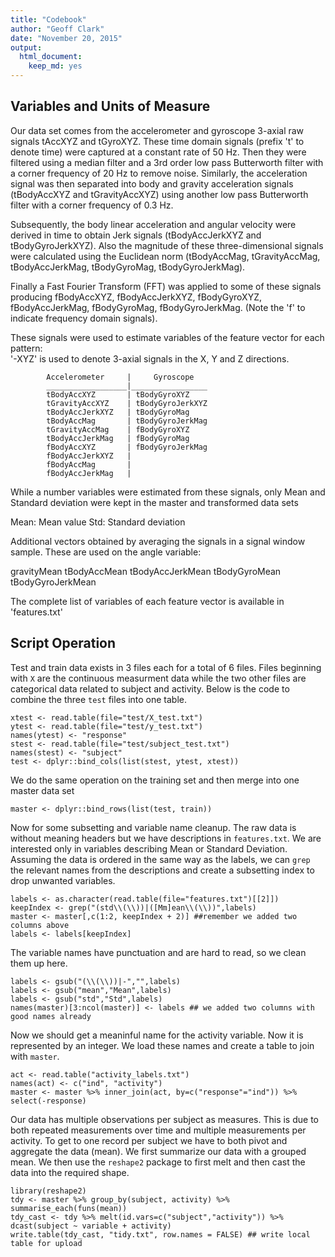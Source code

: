 ```yaml
---
title: "Codebook"
author: "Geoff Clark"
date: "November 20, 2015"
output:
  html_document:
    keep_md: yes
---
```

## Variables and Units of Measure
Our data set comes from the accelerometer and gyroscope 3-axial raw signals tAccXYZ and tGyroXYZ. These time domain signals (prefix 't' to denote time) were captured at a constant rate of 50 Hz. Then they were filtered using a median filter and a 3rd order low pass Butterworth filter with a corner frequency of 20 Hz to remove noise. Similarly, the acceleration signal was then separated into body and gravity acceleration signals (tBodyAccXYZ and tGravityAccXYZ) using another low pass Butterworth filter with a corner frequency of 0.3 Hz. 

Subsequently, the body linear acceleration and angular velocity were derived in time to obtain Jerk signals (tBodyAccJerkXYZ and tBodyGyroJerkXYZ). Also the magnitude of these three-dimensional signals were calculated using the Euclidean norm (tBodyAccMag, tGravityAccMag, tBodyAccJerkMag, tBodyGyroMag, tBodyGyroJerkMag). 

Finally a Fast Fourier Transform (FFT) was applied to some of these signals producing fBodyAccXYZ, fBodyAccJerkXYZ, fBodyGyroXYZ, fBodyAccJerkMag, fBodyGyroMag, fBodyGyroJerkMag. (Note the 'f' to indicate frequency domain signals). 

These signals were used to estimate variables of the feature vector for each pattern:  
'-XYZ' is used to denote 3-axial signals in the X, Y and Z directions.

            Accelerometer     |     Gyroscope
            __________________|_________________
            tBodyAccXYZ       | tBodyGyroXYZ
            tGravityAccXYZ    | tBodyGyroJerkXYZ
            tBodyAccJerkXYZ   | tBodyGyroMag
            tBodyAccMag       | tBodyGyroJerkMag
            tGravityAccMag    | fBodyGyroXYZ
            tBodyAccJerkMag   | fBodyGyroMag
            fBodyAccXYZ       | fBodyGyroJerkMag
            fBodyAccJerkXYZ   |
            fBodyAccMag       |
            fBodyAccJerkMag   |



While a number variables were estimated from these signals, only Mean and Standard deviation were kept in the master and transformed data sets 

Mean: Mean value
Std: Standard deviation

Additional vectors obtained by averaging the signals in a signal window sample. These are used on the angle variable:

gravityMean
tBodyAccMean
tBodyAccJerkMean
tBodyGyroMean
tBodyGyroJerkMean

The complete list of variables of each feature vector is available in 'features.txt'

## Script Operation

Test and train data exists in 3 files each for a total of 6 files. Files beginning with `X` are the continuous measurment data while the two other files are categorical data related to subject and activity. Below is the code to combine the three `test` files into one table. 

```
xtest <- read.table(file="test/X_test.txt")
ytest <- read.table(file="test/y_test.txt")
names(ytest) <- "response"
stest <- read.table(file="test/subject_test.txt")
names(stest) <- "subject"
test <- dplyr::bind_cols(list(stest, ytest, xtest))
```
We do the same operation on the training set and then merge into one master data set

```
master <- dplyr::bind_rows(list(test, train))
```

Now for some subsetting and variable name cleanup. The raw data is without meaning headers but we have descriptions in `features.txt`. We are interested only in variables describing Mean or Standard Deviation. Assuming the data is ordered in the same way as the labels, we can `grep` the relevant names from the descriptions and create a subsetting index to drop unwanted variables.

```
labels <- as.character(read.table(file="features.txt")[[2]])
keepIndex <- grep("(std\\(\\))|([Mm]ean\\(\\))",labels)
master <- master[,c(1:2, keepIndex + 2)] ##remember we added two columns above
labels <- labels[keepIndex]
```
The variable names have punctuation and are hard to read, so we clean them up here.

```
labels <- gsub("(\\(\\))|-","",labels)
labels <- gsub("mean","Mean",labels)
labels <- gsub("std","Std",labels)
names(master)[3:ncol(master)] <- labels ## we added two columns with good names already
```
Now we should get a meaninful name for the activity variable. Now it is represented by an integer. We load these names and create a table to join with `master`.

```
act <- read.table("activity_labels.txt")
names(act) <- c("ind", "activity")
master <- master %>% inner_join(act, by=c("response"="ind")) %>% select(-response) 
```
Our data has multiple observations per subject as measures. This is due to both repeated measurements over time and multiple measurements per activity. To get to one record per subject we have to both pivot and aggregate the data (mean). We first summarize our data with a grouped mean. We then use the `reshape2` package to first melt and then cast the data into the required shape. 

```
library(reshape2)
tdy <- master %>% group_by(subject, activity) %>% summarise_each(funs(mean))
tdy_cast <- tdy %>% melt(id.vars=c("subject","activity")) %>% dcast(subject ~ variable + activity)
write.table(tdy_cast, "tidy.txt", row.names = FALSE) ## write local table for upload
```